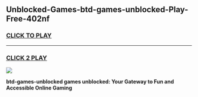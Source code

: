 
## Unblocked-Games-btd-games-unblocked-Play-Free-402nf
<h3>
<a href="https://premium76.site?title=btd-games-unblocked&ref=23A">CLICK TO PLAY</a></h3>
<hr>

<h3>
<a href="https://premium76.site?title=btd-games-unblocked&ref=23A">CLICK 2 PLAY</a>
  
</h3>

<a href="https://premium76.site?title=btd-games-unblocked&ref=23A"><img src="https://clearcache.store/games.png"></a>


**btd-games-unblocked games unblocked: Your Gateway to Fun and Accessible Online Gaming**
